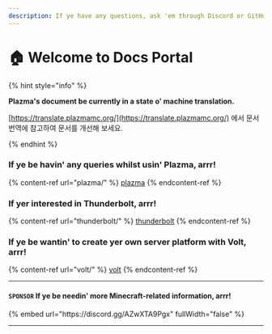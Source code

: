 ```yaml
---
description: If ye have any questions, ask 'em through Discord or GitHub Issues, savvy.
---
```


# 🏠 Welcome to Docs Portal

{% hint style="info" %}

**Plazma's document be currently in a state o' machine translation.**

[https://translate.plazmamc.org/](https://translate.plazmamc.org/) 에서 문서 번역에 참고하여 문서를 개선해 보세요.

{% endhint %}

### If ye be havin' any queries whilst usin' Plazma, arrr!

{% content-ref url="plazma/" %}
[plazma](plazma/)
{% endcontent-ref %}

### If yer interested in Thunderbolt, arrr!

{% content-ref url="thunderbolt/" %}
[thunderbolt](thunderbolt/)
{% endcontent-ref %}

### If ye be wantin' to create yer own server platform with Volt, arrr!

{% content-ref url="volt/" %}
[volt](volt/)
{% endcontent-ref %}

***

#### `SPONSOR` If ye be needin' more Minecraft-related information, arrr! <a href="#etc-1" id="etc-1"></a>

{% embed url="https\://discord.gg/AZwXTA9Pgx" fullWidth="false" %}

***
